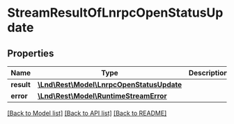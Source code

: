 # StreamResultOfLnrpcOpenStatusUpdate

## Properties
Name | Type | Description | Notes
------------ | ------------- | ------------- | -------------
**result** | [**\Lnd\Rest\Model\LnrpcOpenStatusUpdate**](LnrpcOpenStatusUpdate.md) |  | [optional] 
**error** | [**\Lnd\Rest\Model\RuntimeStreamError**](RuntimeStreamError.md) |  | [optional] 

[[Back to Model list]](../README.md#documentation-for-models) [[Back to API list]](../README.md#documentation-for-api-endpoints) [[Back to README]](../README.md)


